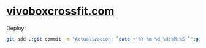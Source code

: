 # [vivoboxcrossfit.com](https://www.vivoboxcrossfit.com)

Deploy:

```bash
git add .;git commit -m "Actualización: `date +'%Y-%m-%d %H:%M:%S'`";git push
```